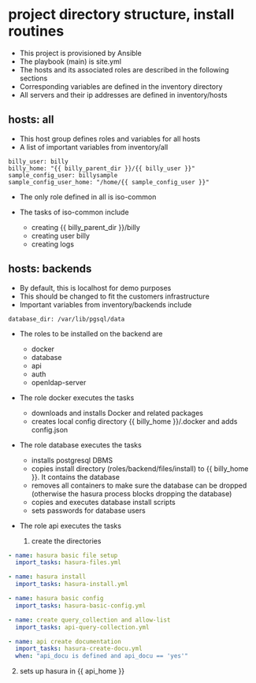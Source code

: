 # project directory structure, install routines

- This project is provisioned by Ansible
- The playbook (main) is site.yml
- The hosts and its associated roles are described in the following sections
- Corresponding variables are defined in the inventory directory
- All servers and their ip addresses are defined in inventory/hosts

## hosts: all
- This host group defines roles and variables for all hosts
- A list of important variables from inventory/all

```console
billy_user: billy
billy_home: "{{ billy_parent_dir }}/{{ billy_user }}"
sample_config_user: billysample
sample_config_user_home: "/home/{{ sample_config_user }}"
```

- The only role defined in all is iso-common
- The tasks of iso-common include

  - creating {{ billy_parent_dir }}/billy
  - creating user billy
  - creating logs
  
## hosts: backends

- By default, this is localhost for demo purposes
- This should be changed to fit the customers infrastructure
- Important variables from inventory/backends include
  
```console
database_dir: /var/lib/pgsql/data
```

- The roles to be installed on the backend are
  - docker
  - database
  - api
  - auth
  - openldap-server
  
- The role docker executes the tasks
  - downloads and installs Docker and related packages
  - creates local config directory {{ billy_home }}/.docker and adds config.json

- The role database executes the tasks
  - installs postgresql DBMS
  - copies install directory (roles/backend/files/install) to {{ billy_home }}. It contains the database
  - removes all containers to make sure the database can be dropped (otherwise the hasura process blocks dropping the database)
  - copies and executes database install scripts
  - sets passwords for database users
  
- The role api executes the tasks
  1. create the directories
```yaml
- name: hasura basic file setup 
  import_tasks: hasura-files.yml

- name: hasura install 
  import_tasks: hasura-install.yml

- name: hasura basic config
  import_tasks: hasura-basic-config.yml

- name: create query_collection and allow-list 
  import_tasks: api-query-collection.yml

- name: api create documentation
  import_tasks: hasura-create-docu.yml
  when: "api_docu is defined and api_docu == 'yes'"
```
  2. sets up hasura in {{ api_home }}
